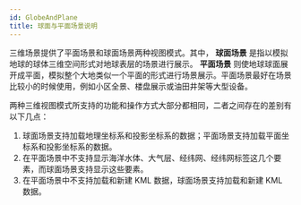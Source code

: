 ```yaml
---
id: GlobeAndPlane
title: 球面与平面场景说明
---
```

三维场景提供了平面场景和球面场景两种视图模式。其中， **球面场景** 是指以模拟地球的球体三维空间形式对地球表层的场景进行展示。 **平面场景**
则使地球球面展开成平面，模拟整个大地类似一个平面的形式进行场景展示。平面场景最好在场景比较小的时候使用，例如小区全景、楼盘展示或油田井架等大型设备。

两种三维视图模式所支持的功能和操作方式大部分都相同，二者之间存在的差别有以下几点：

  1. 球面场景支持加载地理坐标系和投影坐标系的数据；平面场景支持加载平面坐标系和投影坐标系的数据。
  2. 在平面场景中不支持显示海洋水体、大气层、经纬网、经纬网标签这几个要素，而球面场景支持显示这些要素。
  3. 在平面场景中不支持加载和新建 KML 数据，球面场景支持加载和新建 KML 数据。



